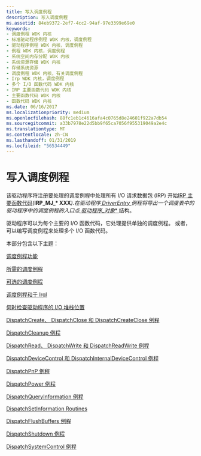 ```yaml
---
title: 写入调度例程
description: 写入调度例程
ms.assetid: 84eb9372-2ef7-4cc2-94af-97e3399e69e0
keywords:
- 调度例程 WDK 内核
- 标准驱动程序例程 WDK 内核，调度例程
- 驱动程序例程 WDK 内核，调度例程
- 例程 WDK 内核，调度例程
- 系统空间内存分配 WDK 内核
- 系统资源存储 WDK 内核
- 存储系统资源
- 调度例程 WDK 内核，有关调度例程
- Irp WDK 内核，调度例程
- 多个 I/O 函数代码 WDK 内核
- IRP 主要函数代码 WDK 内核
- 主要函数代码 WDK 内核
- 函数代码 WDK 内核
ms.date: 06/16/2017
ms.localizationpriority: medium
ms.openlocfilehash: 88fc1eb1c4616afa4c0765d8e24601f922a7db54
ms.sourcegitcommit: a33b7978e22d5bb9f65ca7056f955319049a2e4c
ms.translationtype: MT
ms.contentlocale: zh-CN
ms.lasthandoff: 01/31/2019
ms.locfileid: "56534449"
---
```

# <a name="writing-dispatch-routines"></a>写入调度例程





该驱动程序将注册要处理的调度例程中处理所有 I/O 请求数据包 (IRP) 开始[IRP 主要函数代码](https://msdn.microsoft.com/library/windows/hardware/ff550710)(<strong>IRP\_MJ\_* XXX</strong><em>).在驱动程序[ </em> *DriverEntry* <em> ](<https://msdn.microsoft.com/library/windows/hardware/ff544113>)例程将导出一个调度表中的驱动程序中的调度例程的入口点[ </em> *驱动程序\_对象** ](<https://msdn.microsoft.com/library/windows/hardware/ff544174>)结构。

驱动程序可以为每个主要的 I/O 函数代码，它处理提供单独的调度例程。 或者，可以编写调度例程来处理多个 I/O 函数代码。

本部分包含以下主题：

[调度例程功能](dispatch-routine-functionality.md)

[所需的调度例程](required-dispatch-routines.md)

[可选的调度例程](optional-dispatch-routines.md)

[调度例程和于 Irql](dispatch-routines-and-irqls.md)

[何时检查驱动程序的 I/O 堆栈位置](when-to-check-the-driver-s-i-o-stack-location.md)

[DispatchCreate、 DispatchClose 和 DispatchCreateClose 例程](dispatchcreate--dispatchclose--and-dispatchcreateclose-routines.md)

[DispatchCleanup 例程](dispatchcleanup-routines.md)

[DispatchRead、 DispatchWrite 和 DispatchReadWrite 例程](dispatchread--dispatchwrite--and-dispatchreadwrite-routines.md)

[DispatchDeviceControl 和 DispatchInternalDeviceControl 例程](dispatchdevicecontrol-and-dispatchinternaldevicecontrol-routines.md)

[DispatchPnP 例程](dispatchpnp-routines.md)

[DispatchPower 例程](dispatchpower-routines.md)

[DispatchQueryInformation 例程](dispatchqueryinformation-routines.md)

[DispatchSetInformation Routines](dispatchsetinformation-routines.md)

[DispatchFlushBuffers 例程](dispatchflushbuffers-routines.md)

[DispatchShutdown 例程](dispatchshutdown-routines.md)

[DispatchSystemControl 例程](dispatchsystemcontrol-routines.md)

 

 




